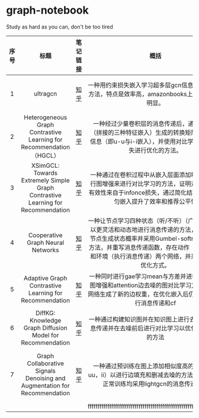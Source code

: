 # graph-notebook
Study as hard as you can, don't be too tired

| 序号 | 标题    |   笔记链接 |           **概括**   |  论文链接  | 代码链接 |
| :--: | :-----------------:  | :-------------:      | :------------------------: | :-------: |:-------: |
|1|ultragcn| [知乎](https://zhuanlan.zhihu.com/p/720972838) |一种用约束损失嵌入学习超多层gcn信息传播结果的方法，特点是效率高，amazonbooks上准确率提升明显。|[文](https://arxiv.org/pdf/2110.15114) |[代码链接](https://github.com/kuisu-GDUT/UltraGCN)|
|2|Heterogeneous Graph Contrastive Learning for Recommendation（HGCL）| [知乎](https://zhuanlan.zhihu.com/p/730907108)| 一种经过少量卷积层的消息传递后，通过元知识（拼接的三种特征嵌入）生成的转换矩阵增强辅助信息（即u-u与i-i嵌入），并使用对比学习和bpr损失进行优化的方法。|[文](https://arxiv.org/pdf/2303.00995)|[代码链接](https://github.com/HKUDS/HGCL)|
| 3  | XSimGCL: Towards Extremely Simple Graph Contrastive Learning for Recommendation  |  [知乎](https://zhuanlan.zhihu.com/p/915933300)  |  一种通过在卷积过程中从嵌入层面添加噪声而非进行图增强来进行对比学习的方法，证明对比学习的有效性来自于infonce损失，通过简化结构和噪声均匀嵌入提升了效率和推荐公平性|[文](https://arxiv.org/pdf/2209.02544)| [代码链接](https://github.com/Coder-Yu/SELFRec) |
|4|Cooperative Graph Neural Networks| [知乎](https://zhuanlan.zhihu.com/p/1698280644)|   一种让节点学习四种状态（听/不听）（广播/不广播）以更灵活和动态地进行消息传递的方法，实现上为节点生成状态概率并采用Gumbel-softmax硬采样方法，并重写消息传递函数，存在动作（决定状态）和环境（执行消息传递）两个网络，并采用相同的优化方式。    |[文](https://arxiv.org/pdf/2310.01267.pdf?trk=public_post_comment-text)| [代码链接](https://github.com/benfinkelshtein/CoGNN/tree/main)|
|5|Adaptive Graph Contrastive Learning for Recommendation| [知乎](https://zhuanlan.zhihu.com/p/2726120426)|一种同时进行gae学习mean与方差并进行解码进行图增强和attention边去噪的图对比学习方法，去噪网络生成了新的边权重，在优化嵌入后仍使用gcn进行消息传递和cf|[文](https://arxiv.org/pdf/2305.10837)|[代码链接](https://github.com/HKUDS/AdaGCL)|
|6|DiffKG: Knowledge Graph Diffusion Model for Recommendation|[知乎](https://zhuanlan.zhihu.com/p/4200921987)|一种通过构建知识图并在知识图上进行去噪和gat消息传递并在去噪前后进行对比学习以优化item嵌入的方法|[文](https://arxiv.org/pdf/2312.16890)|[代码链接](https://github.com/HKUDS/DiffKG.)|
|7|Graph Collaborative Signals Denoising and Augmentation for Recommendation|[知乎](https://zhuanlan.zhihu.com/p/5611913180)|一种通过预训练在图上添加相似度高的边（包括uu，ii）以进行边填充和删减去噪的方法，预训练和正常训练均采用lightgcn的消息传递方式|pdf上传于仓库|[代码链接](https://github.com/zfan20/GraphDA)|
||||fffffffffffffffffffffffffffffffffffffffffffffffffffffffffffffffffffff|||
